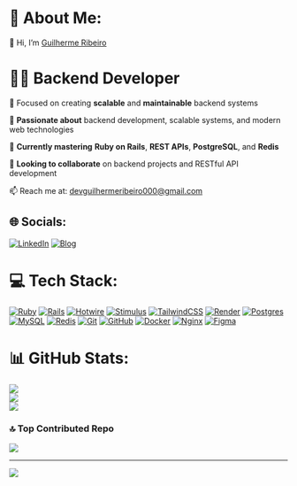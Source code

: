 # 💫 About Me:

👋 Hi, I’m [Guilherme Ribeiro](https://github.com/devguilhermeribeiiro)<br>

# 👨‍💻 **Backend Developer**<br> 

🎯 Focused on creating **scalable** and **maintainable** backend systems<br>

👀 **Passionate about** backend development, scalable systems, and modern web technologies

🌱 **Currently mastering** **Ruby on Rails**, **REST APIs**, **PostgreSQL**, and **Redis**

🤝 **Looking to collaborate** on backend projects and RESTful API development
 
📫 Reach me at: [devguilhermeribeiro000@gmail.com](mailto:devguilhermeribeiro000@gmail.com)


## 🌐 Socials:
[![LinkedIn](https://img.shields.io/badge/LinkedIn-%230077B5.svg?logo=linkedin&logoColor=white)](https://linkedin.com/in/guilherme-ribeiro-035954320) [![Blog](https://img.shields.io/badge/Blog-red?style=flat-square&logo=dev.to&logoColor=white)](https://redatordev.onrender.com) 

# 💻 Tech Stack:

[![Ruby](https://img.shields.io/badge/ruby-%23CC342D.svg?style=for-the-badge&logo=ruby&logoColor=white)](https://www.ruby-lang.org/)
[![Rails](https://img.shields.io/badge/rails-%23CC0000.svg?style=for-the-badge&logo=ruby-on-rails&logoColor=white)](https://rubyonrails.org/)
[![Hotwire](https://img.shields.io/badge/Hotwire-%23FF813F.svg?style=for-the-badge&logo=hotwire&logoColor=white)](https://hotwired.dev/)
[![Stimulus](https://img.shields.io/badge/Stimulus-%2371CDE4.svg?style=for-the-badge&logo=stimulus&logoColor=white)](https://stimulus.hotwired.dev/)
[![TailwindCSS](https://img.shields.io/badge/tailwindcss-%2338B2AC.svg?style=for-the-badge&logo=tailwind-css&logoColor=white)](https://tailwindcss.com/)
[![Render](https://img.shields.io/badge/Render-%46E3B7.svg?style=for-the-badge&logo=render&logoColor=white)](https://render.com/)
[![Postgres](https://img.shields.io/badge/postgres-%23316192.svg?style=for-the-badge&logo=postgresql&logoColor=white)](https://www.postgresql.org/)
[![MySQL](https://img.shields.io/badge/MySQL-%234479A1.svg?style=for-the-badge&logo=mysql&logoColor=white)](https://www.mysql.com/)
[![Redis](https://img.shields.io/badge/redis-%23DD0031.svg?style=for-the-badge&logo=redis&logoColor=white)](https://redis.io/)
[![Git](https://img.shields.io/badge/git-%23F05033.svg?style=for-the-badge&logo=git&logoColor=white)](https://git-scm.com/)
[![GitHub](https://img.shields.io/badge/github-%23121011.svg?style=for-the-badge&logo=github&logoColor=white)](https://github.com/)
[![Docker](https://img.shields.io/badge/docker-%230db7ed.svg?style=for-the-badge&logo=docker&logoColor=white)](https://www.docker.com/)
[![Nginx](https://img.shields.io/badge/nginx-%23009639.svg?style=for-the-badge&logo=nginx&logoColor=white)](https://www.nginx.com/)
[![Figma](https://img.shields.io/badge/figma-%23F24E1E.svg?style=for-the-badge&logo=figma&logoColor=white)](https://www.figma.com/)

# 📊 GitHub Stats:
![](https://github-readme-stats.vercel.app/api?username=devguilhermeribeiiro&theme=tokyonight&hide_border=false&include_all_commits=true&count_private=false)<br/>
![](https://github-readme-streak-stats.herokuapp.com/?user=devguilhermeribeiiro&theme=tokyonight&hide_border=false)<br/>
![](https://github-readme-stats.vercel.app/api/top-langs/?username=devguilhermeribeiiro&theme=tokyonight&hide_border=false&include_all_commits=true&count_private=false&layout=compact)

### 🔝 Top Contributed Repo
![](https://github-contributor-stats.vercel.app/api?username=devguilhermeribeiiro&limit=5&theme=radical&combine_all_yearly_contributions=true)

---
[![](https://visitcount.itsvg.in/api?id=devguilhermeribeiiro&icon=0&color=7)](https://visitcount.itsvg.in)

<!-- Proudly created with GPRM ( https://gprm.itsvg.in ) -->
